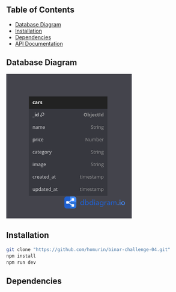 ## Table of Contents

- [Database Diagram](#database-diagram)
- [Installation](#installation)
- [Dependencies](#dependencies)
- [API Documentation](#api-documentations)

## Database Diagram

![alt text](.assets/cars-diagram.png)

## Installation

```sh
git clone "https://github.com/homurin/binar-challenge-04.git"
npm install
npm run dev
```

## Dependencies
